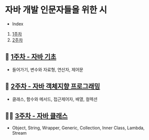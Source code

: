 # 자바 개발 인문자들을 위한 시

- Index
1. [1주차](#green_book-1주차---자바-기초)
2. [2주차](#green_book-2주차---자바-객체지향-프로그래밍)

## :green_book: [1주차 - 자바 기초](Week-1/README.md)
- 들어가기, 변수와 자료형, 연산자, 제어문

## :green_book: [2주차 - 자바 객체지향 프로그래밍](Week-2/README.md)
- 클래스, 함수와 메서드, 접근제어자, 배열, 컬렉션

## :running_woman: [3주차 - 자바 클래스](Week-3/README.md)
- Object, String, Wrapper, Generic, Collection, Inner Class, Lambda, Stream